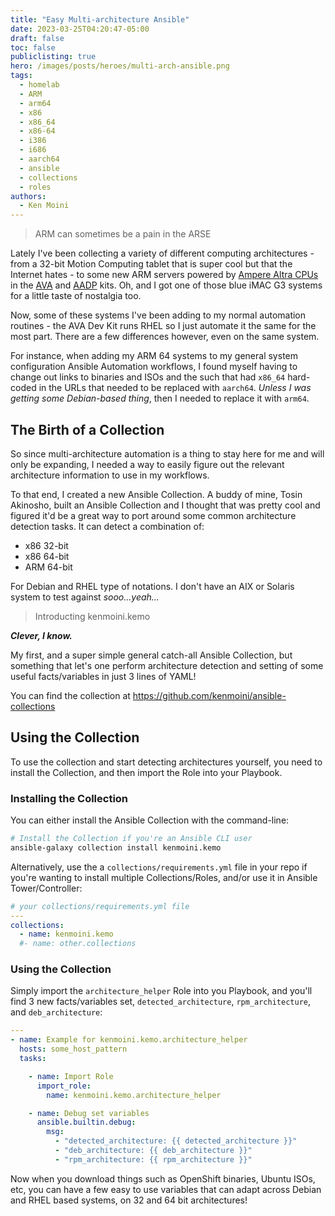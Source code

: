 ```yaml
---
title: "Easy Multi-architecture Ansible"
date: 2023-03-25T04:20:47-05:00
draft: false
toc: false
publiclisting: true
hero: /images/posts/heroes/multi-arch-ansible.png
tags:
  - homelab
  - ARM
  - arm64
  - x86
  - x86_64
  - x86-64
  - i386
  - i686
  - aarch64
  - ansible
  - collections
  - roles
authors:
  - Ken Moini
---
```


> ARM can sometimes be a pain in the ARSE

Lately I've been collecting a variety of different computing architectures - from a 32-bit Motion Computing tablet that is super cool but that the Internet hates - to some new ARM servers powered by [Ampere Altra CPUs](https://www.servethehome.com/raspberry-pi-cluster-versus-ampere-altra-max-supermicro-arm-server/) in the [AVA](https://www.ipi.wiki/products/ava-developer-platform) and [AADP](https://www.ipi.wiki/products/ampere-altra-developer-platform) kits.  Oh, and I got one of those blue iMAC G3 systems for a little taste of nostalgia too.

Now, some of these systems I've been adding to my normal automation routines - the AVA Dev Kit runs RHEL so I just automate it the same for the most part.  There are a few differences however, even on the same system.

For instance, when adding my ARM 64 systems to my general system configuration Ansible Automation workflows, I found myself having to change out links to binaries and ISOs and the such that had `x86_64` hard-coded in the URLs that needed to be replaced with `aarch64`.  *Unless I was getting some Debian-based thing*, then I needed to replace it with `arm64`.

## The Birth of a Collection

So since multi-architecture automation is a thing to stay here for me and will only be expanding, I needed a way to easily figure out the relevant architecture information to use in my workflows.

To that end, I created a new Ansible Collection.  A buddy of mine, Tosin Akinosho, built an Ansible Collection and I thought that was pretty cool and figured it'd be a great way to port around some common architecture detection tasks.  It can detect a combination of:

- x86 32-bit
- x86 64-bit
- ARM 64-bit

For Debian and RHEL type of notations.  I don't have an AIX or Solaris system to test against *sooo...yeah...*

> Introducting kenmoini.kemo

***Clever, I know.***

My first, and a super simple general catch-all Ansible Collection, but something that let's one perform architecture detection and setting of some useful facts/variables in just 3 lines of YAML!

You can find the collection at https://github.com/kenmoini/ansible-collections

## Using the Collection

To use the collection and start detecting architectures yourself, you need to install the Collection, and then import the Role into your Playbook.

### Installing the Collection

You can either install the Ansible Collection with the command-line:

```bash
# Install the Collection if you're an Ansible CLI user
ansible-galaxy collection install kenmoini.kemo
```

Alternatively, use the a `collections/requirements.yml` file in your repo if you're wanting to install multiple Collections/Roles, and/or use it in Ansible Tower/Controller:

```yaml
# your collections/requirements.yml file
---
collections:
  - name: kenmoini.kemo
  #- name: other.collections
```

### Using the Collection

Simply import the `architecture_helper` Role into you Playbook, and you'll find 3 new facts/variables set, `detected_architecture`, `rpm_architecture`, and `deb_architecture`:

```yaml
---
- name: Example for kenmoini.kemo.architecture_helper
  hosts: some_host_pattern
  tasks:

    - name: Import Role
      import_role:
        name: kenmoini.kemo.architecture_helper

    - name: Debug set variables
      ansible.builtin.debug:
        msg:
          - "detected_architecture: {{ detected_architecture }}"
          - "deb_architecture: {{ deb_architecture }}"
          - "rpm_architecture: {{ rpm_architecture }}"
```

Now when you download things such as OpenShift binaries, Ubuntu ISOs, etc, you can have a few easy to use variables that can adapt across Debian and RHEL based systems, on 32 and 64 bit architectures!